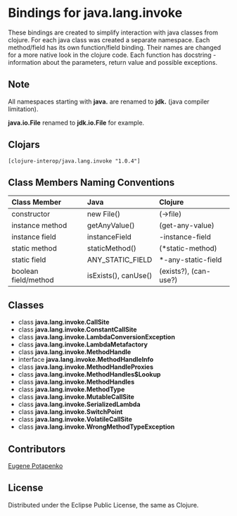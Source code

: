 # Bindings for java.lang.invoke

These bindings are created to simplify interaction with java classes from clojure.
For each java class was created a separate namespace.
Each method/field has its own function/field binding.
Their names are changed for a more native look in the clojure code. Each function has docstring - information about the parameters, return value and possible exceptions.

## Note

All namespaces starting with **java.** are renamed to **jdk.** (java compiler limitation). 

**java.io.File** renamed to **jdk.io.File** for example. 




## Clojars

```
[clojure-interop/java.lang.invoke "1.0.4"]
```

## Class Members Naming Conventions

| Class Member | Java | Clojure |
|:--|:--|:--|
| constructor | new File() | (->file) |
| instance method | getAnyValue() | (get-any-value) |
| instance field | instanceField | -instance-field |
| static method | staticMethod() | (*static-method) |
| static field | ANY_STATIC_FIELD | *-any-static-field |
| boolean field/method | isExists(), canUse() | (exists?), (can-use?) |

## Classes

- class **java.lang.invoke.CallSite**
- class **java.lang.invoke.ConstantCallSite**
- class **java.lang.invoke.LambdaConversionException**
- class **java.lang.invoke.LambdaMetafactory**
- class **java.lang.invoke.MethodHandle**
- interface **java.lang.invoke.MethodHandleInfo**
- class **java.lang.invoke.MethodHandleProxies**
- class **java.lang.invoke.MethodHandles$Lookup**
- class **java.lang.invoke.MethodHandles**
- class **java.lang.invoke.MethodType**
- class **java.lang.invoke.MutableCallSite**
- class **java.lang.invoke.SerializedLambda**
- class **java.lang.invoke.SwitchPoint**
- class **java.lang.invoke.VolatileCallSite**
- class **java.lang.invoke.WrongMethodTypeException**

## Contributors

[Eugene Potapenko](https://github.com/potapenko/)

## License

Distributed under the Eclipse Public License, the same as Clojure.
